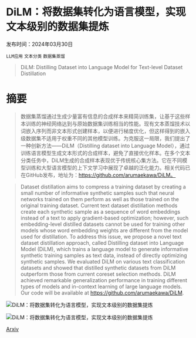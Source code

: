 # DiLM：将数据集转化为语言模型，实现文本级别的数据集提炼

发布时间：2024年03月30日

`LLM应用` `文本分类` `数据集蒸馏`

> DiLM: Distilling Dataset into Language Model for Text-level Dataset Distillation

# 摘要

> 数据集蒸馏通过生成少量富有信息的合成样本来精简训练集，让基于这些样本训练的神经网络达到与原始数据集训练相当的性能。现有文本蒸馏技术以词嵌入序列而非文本形式创建样本，以便进行梯度优化，但这样得到的嵌入级数据集不适用于权重不同的其他模型训练。为克服这一局限，我们提出了一种创新方法——DiLM（Distilling dataset into Language Model），通过训练语言模型生成文本形式的合成样本，避免了直接优化样本。在多个文本分类任务中，DiLM生成的合成样本表现优于传统核心集方法。它在不同模型训练和大型语言模型的上下文学习中展现了卓越的泛化能力。相关代码已在GitHub发布，地址为：https://github.com/arumaekawa/DiLM。

> Dataset distillation aims to compress a training dataset by creating a small number of informative synthetic samples such that neural networks trained on them perform as well as those trained on the original training dataset. Current text dataset distillation methods create each synthetic sample as a sequence of word embeddings instead of a text to apply gradient-based optimization; however, such embedding-level distilled datasets cannot be used for training other models whose word embedding weights are different from the model used for distillation. To address this issue, we propose a novel text dataset distillation approach, called Distilling dataset into Language Model (DiLM), which trains a language model to generate informative synthetic training samples as text data, instead of directly optimizing synthetic samples. We evaluated DiLM on various text classification datasets and showed that distilled synthetic datasets from DiLM outperform those from current coreset selection methods. DiLM achieved remarkable generalization performance in training different types of models and in-context learning of large language models. Our code will be available at https://github.com/arumaekawa/DiLM.

![DiLM：将数据集转化为语言模型，实现文本级别的数据集提炼](../../../paper_images/2404.00264/x1.png)

![DiLM：将数据集转化为语言模型，实现文本级别的数据集提炼](../../../paper_images/2404.00264/x2.png)

[Arxiv](https://arxiv.org/abs/2404.00264)